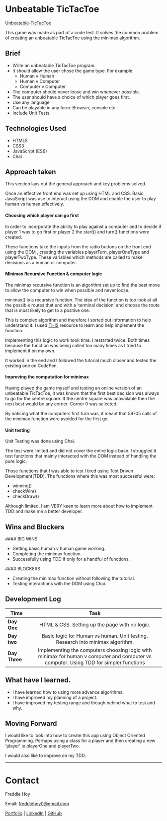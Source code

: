 

# Unbeatable TicTacToe

[Unbeatable-TicTacToe](https://freddiehoy.github.io/Unbeatable-TicTacToe/)

This game was made as part of a code test. It solves the common problem of creating an unbeatable TicTacToe using the minimax algorithm.

## Brief

- Write an unbeatable TicTacToe program.
- It should allow the user chose the game type. For example:
  - Human v Human
  - Human v Computer
  - Computer v Computer
- The computer should never loose and win whenever possible.
- The user should have a choice of which player goes first.
- Use any language
- Can be playable in any form. Browser, console etc.
- Include Unit Tests.


## Technologies Used
- HTML5
- CSS3
- JavaScript (ES6)
- Chai


## Approach taken
This section lays out the general approach and key problems solved.

Once an effective front end was set up using HTML and CSS. Basic JavaScript was use to interact using the DOM and enable the user to play human vs human effectively.

#### Choosing which player can go first

In order to incorporate the ability to play against a computer and to decide if player 1 was to go first or player 2 the start() and turn() functions were created.

These functions take the inputs from the radio buttons on the front end using the DOM , creating the variables playerTurn, playerOneType and playerTwoType. These variables which methods are called to make decisions as a human or computer.


#### Minimax Recursive Function & computer logic

The minimax recursive function is an algorithm set up to find the best move to allow the computer to win when possible and never loose.

minimax() is a recursive function. The idea of the function is too look at all the possible routes that end with a 'terminal decision' and choose the route that is most likely to get to a positive one.

This is complex algorithm and therefore I sorted out information to help understand it. I used [THIS](https://www.freecodecamp.org/news/how-to-make-your-tic-tac-toe-game-unbeatable-by-using-the-minimax-algorithm-9d690bad4b37/) resource to learn and help implement the function.

Implementing this logic to work took time. I restarted twice. Both times because the function was being called too many times as I tried to implement it on my own.

It worked in the end and I followed the tutorial much closer and tested the existing one on CodePen.

#### Improving the computation for minimax

Having played the game myself and testing an online version of an unbeatable TicTacToe, it was known that the first best decision was always to go for the centre square. If the centre square was unavailable then the next best would be any corner. Corner 0 was selected.

By noticing what the computers first turn was, it meant that 59705 calls of the minimax function were avoided for the first go.

#### Unit testing

Unit Testing was done using Chai.

The test were limited and did not cover the entire logic base. I struggled it test functions that mainly interacted with the DOM instead of handling the pure logic.

Those functions that I was able to test I tired using Test Driven Development(TDD). The functions where this was most successful were:

- winning()
- checkWin()
- checkDraw()

Although limited. I am VERY keen to learn more about how to implement TDD and  make me a better developer.

## Wins and Blockers

#### BIG WINS
- Getting basic human v human game working.
- Completing the minimax function.
- Successfully using TDD if only for a handful of functions.

#### BLOCKERS
- Creating the minimax function without following the tutorial.
- Testing interactions with the DOM using Chai.

## Development Log

| Time      | Task         |
| ------------- |:-------------:|
| **Day One**    |  HTML & CSS. Setting up the page with no logic.  |
|  **Day two**    |   Basic logic for Human vs human. Unit testing. Research into minimax algorithm.  |
| **Day Three**  |    Implementing the computers choosing logic with minimax for human v computer and computer vs computer. Using TDD for simpler functions  |


## What have I learned.

- I have learned how to using more advance algorithms.
- I have improved my planning of a project.
- I have improved my testing range and though behind what to test and why.

## Moving Forward

I would like to look into how to create this app using Object Oriented Programming. Perhaps using a class for a player and then creating a new 'player' ie playerOne and playerTwo.

I would also like to improve on my TDD.

---
# Contact

Freddie Hoy

Email: freddiehoy0@gmail.com

[Portfolio](https://freddiehoy.github.io/) | [LinkedIn](https://www.linkedin.com/in/freddie-hoy/) |
[GitHub](https://github.com/FreddieHoy?tab=repositories)
